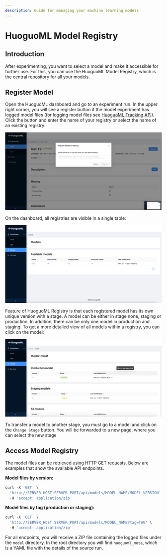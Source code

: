 ```yaml
---
description: Guide for managing your machine learning models
---
```


# HuoguoML Model Registry

## Introduction

After experimenting, you want to select a model and make it accessible for further use. For this, you can use the HuoguoML Model Registry, which is the central repository for all your models.

## Register Model

Open the HuoguoML dashboard and go to an experiment run. In the upper right corner, you will see a register button if the model experiment has logged model files \(for logging model files see [HuoguoML Tracking API](huoguoml-tracking-api.md#track-model-files)\). Click the button and enter the name of your registry or select the name of an existing registry:

![Register a model with the HuoguoML dashboard](../.gitbook/assets/screenshot-2021-06-16-at-10.52.26.png)

On the dashboard, all registries are visible in a single table:

![](../.gitbook/assets/model-view.png)

Feature of HuoguoML Registry is that each registered model has its own unique version with a stage. A model can be either in stage none, staging or production. In addition, there can be only one model in production and staging. To get a more detailed view of all models within a registry, you can click on the model:

![All models within a model registry](../.gitbook/assets/model-detail-view.png)

To transfer a model to another stage, you must go to a model and click on the `Change Stage` button. You will be forwarded to a new page, where you can select the new stage

## Access Model Registry

The model files can be retrieved using HTTP GET requests. Below are examples that show the available API endpoints.

**Model files by version:**

```python
curl -X 'GET' \
  'http://SERVER_HOST:SERVER_PORT/api/models/MODEL_NAME/MODEL_VERSION' \
  -H 'accept: application/zip'
```

**Model files by tag \(production or staging\):**

```python
curl -X 'GET' \
  'http://SERVER_HOST:SERVER_PORT/api/models/MODEL_NAME?tag=TAG' \
  -H 'accept: application/zip'
```

For all endpoints, you will receive a ZIP file containing the logged files under the `model` directory. In the root directory you will find `huoguoml_meta`, which is a YAML file with the details of the source run.

